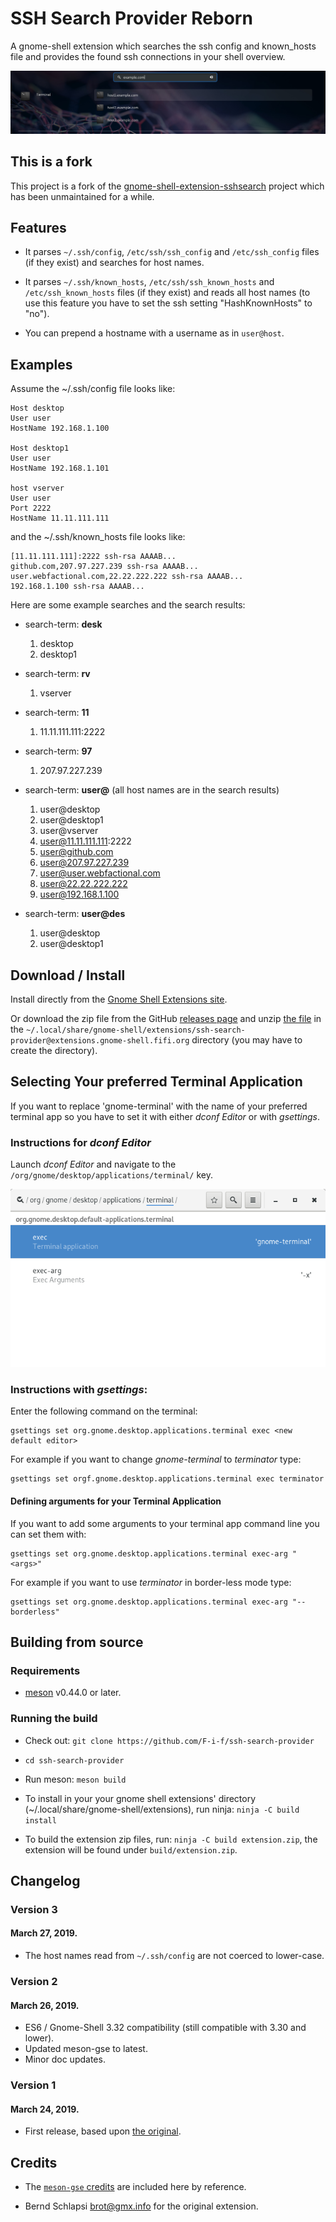 SSH Search Provider Reborn
===========================

A gnome-shell extension which searches the ssh config and known_hosts
file and provides the found ssh connections in your shell overview.

![Screenshot](docs/screenshot.jpg)

## This is a fork

This project is a fork of the
[gnome-shell-extension-sshsearch](https://github.com/brot/gnome-shell-extension-sshsearch)
project which has been unmaintained for a while.

## Features

 * It parses `~/.ssh/config`, `/etc/ssh/ssh_config` and
   `/etc/ssh_config` files (if they exist) and searches for host names.

 * It parses `~/.ssh/known_hosts`, `/etc/ssh/ssh_known_hosts` and
   `/etc/ssh_known_hosts` files (if they exist) and reads all host
   names (to use this feature you have to set the ssh setting
   "HashKnownHosts" to "no").

 * You can prepend a hostname with a username as in `user@host`.

## Examples

Assume the ~/.ssh/config file looks like:

	Host desktop
	User user
	HostName 192.168.1.100

	Host desktop1
	User user
	HostName 192.168.1.101

	host vserver
	User user
	Port 2222
	HostName 11.11.111.111

and the ~/.ssh/known_hosts file looks like:

	[11.11.111.111]:2222 ssh-rsa AAAAB...
	github.com,207.97.227.239 ssh-rsa AAAAB...
	user.webfactional.com,22.22.222.222 ssh-rsa AAAAB...
	192.168.1.100 ssh-rsa AAAAB...

Here are some example searches and the search results:

 * search-term: **desk**
   1. desktop
   2. desktop1

 * search-term: **rv**
   1. vserver

 * search-term: **11**
   1. 11.11.111.111:2222

 * search-term: **97**
   1. 207.97.227.239

 * search-term: **user@** (all host names are in the search results)
   1. user@desktop
   2. user@desktop1
   3. user@vserver
   4. user@11.11.111.111:2222
   5. user@github.com
   6. user@207.97.227.239
   7. user@user.webfactional.com
   8. user@22.22.222.222
   9. user@192.168.1.100

 * search-term: **user@des**
   1. user@desktop
   2. user@desktop1

## Download / Install

Install directly from the [Gnome Shell Extensions
site](https://extensions.gnome.org/extension/1714/ssh-search-provider-reborn/).

Or download the zip file from the GitHub [releases
page](https://github.com/F-i-f/ssh-search-provider/releases) and unzip
[the
file](https://github.com/F-i-f/ssh-search-provider/releases/download/v3/ssh-search-provider@extensions.gnome-shell.fifi.org.v3.shell-extension.zip)
in the
`~/.local/share/gnome-shell/extensions/ssh-search-provider@extensions.gnome-shell.fifi.org`
directory (you may have to create the directory).

## Selecting Your preferred Terminal Application

If you want to replace 'gnome-terminal' with the name of your
preferred terminal app so you have to set it with either *dconf
Editor* or with *gsettings*.

### Instructions for *dconf Editor*

Launch *dconf Editor* and navigate to the
`/org/gnome/desktop/applications/terminal/` key.

![dconf Editor showing the default Terminal settings](docs/dconf-editor-terminal.png)

### Instructions with *gsettings*:

Enter the following command on the terminal:

	gsettings set org.gnome.desktop.applications.terminal exec <new default editor>

For example if you want to change *gnome-terminal* to *terminator* type:

	gsettings set orgf.gnome.desktop.applications.terminal exec terminator

#### Defining arguments for your Terminal Application

If you want to add some arguments to your terminal app command line
you can set them with:

	gsettings set org.gnome.desktop.applications.terminal exec-arg "<args>"

For example if you want to use *terminator* in border-less mode type:

	gsettings set org.gnome.desktop.applications.terminal exec-arg "--borderless"

## Building from source

### Requirements

- [meson](http://mesonbuild.com/) v0.44.0 or later.

### Running the build

- Check out: `git clone https://github.com/F-i-f/ssh-search-provider`

- `cd ssh-search-provider`

- Run meson: `meson build`

- To install in your your gnome shell extensions' directory (~/.local/share/gnome-shell/extensions), run ninja: `ninja -C build install`

- To build the extension zip files, run: `ninja -C build extension.zip`, the extension will be found under `build/extension.zip`.

## Changelog

### Version 3
#### March 27, 2019.

- The host names read from `~/.ssh/config` are not coerced to lower-case.

### Version 2
#### March 26, 2019.

- ES6 / Gnome-Shell 3.32 compatibility (still compatible with 3.30 and lower).
- Updated meson-gse to latest.
- Minor doc updates.

### Version 1
#### March 24, 2019.

- First release, based upon [the
  original](https://github.com/brot/gnome-shell-extension-sshsearch).

## Credits

- The [`meson-gse` credits](https://github.com/F-i-f/meson-gse/) are
  included here by reference.

- Bernd Schlapsi <brot@gmx.info> for the original extension.

<!--  LocalWords:  config sshsearch unmaintained HashKnownHosts rsa
 -->
<!--  LocalWords:  HostName desktop1 vserver AAAAB github rv 'gnome
 -->
<!--  LocalWords:  terminal' gsettings arg args borderless Changelog
 -->
<!--  LocalWords:  extensions' Bernd Schlapsi Troin Fif dconf
 -->
<!--  LocalWords:  ES6 gse
 -->
